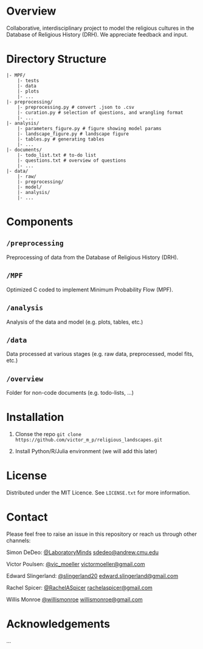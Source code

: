 # Overview
Collaborative, interdisciplinary project to model the religious cultures in the Database of Religious History (DRH). We appreciate feedback and input. 

# Directory Structure
```
|- MPF/
	|- tests 
	|- data
	|- plots
	|- ...
|- preprocessing/
	|- preprocessing.py # convert .json to .csv
	|- curation.py # selection of questions, and wrangling format
	|- ...
|- analysis/ 
	|- parameters_figure.py # figure showing model params
	|- landscape_figure.py # landscape figure
	|- tables.py # generating tables
	|- ...
|- documents/
	|- todo_list.txt # to-do list
	|- questions.txt # overview of questions
	|- ...
|- data/
	|- raw/
	|- preprocessing/
	|- model/
	|- analysis/ 
	|- ...
```

# Components
## `/preprocessing`
Preprocessing of data from the Database of Religious History (DRH).

## `/MPF`
Optimized C coded to implement Minimum Probability Flow (MPF).

## `/analysis`
Analysis of the data and model (e.g. plots, tables, etc.)  

## `/data` 
Data processed at various stages (e.g. raw data, preprocessed, model fits, etc.)

## `/overview`
Folder for non-code documents (e.g. todo-lists, ...)

# Installation
1. Clonse the repo
``` git clone https://github.com/victor_m_p/religious_landscapes.git ```

2. Install Python/R/Julia environment (we will add this later)


# License
Distributed under the MIT Licence. See `LICENSE.txt` for more information.

# Contact
Please feel free to raise an issue in this repository or reach us through other channels:

Simon DeDeo: [@LaboratoryMinds](https://twitter.com/LaboratoryMinds) sdedeo@andrew.cmu.edu

Victor Poulsen: [@vic_moeller](https://twitter.com/vic_moeller) victormoeller@gmail.com

Edward Slingerland: [@slingerland20](https://twitter.com/slingerland20) edward.slingerland@gmail.com

Rachel Spicer: [@RachelASpicer](https://twitter.com/RachelASpicer) rachelaspicer@gmail.com

Willis Monroe [@willismonroe](https://twitter.com/willismonroe) willismonroe@gmail.com

# Acknowledgements
...

